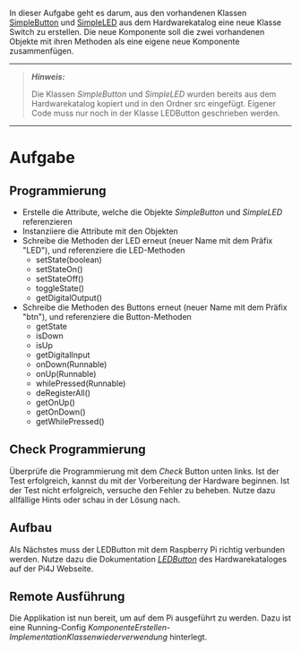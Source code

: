 In dieser Aufgabe geht es darum, aus den vorhandenen Klassen [SimpleButton](https://pi4j.com/examples/components/simplebutton/)
und [SimpleLED](https://pi4j.com/examples/components/simpleled/) aus dem Hardwarekatalog eine neue Klasse Switch zu erstellen.
Die neue Komponente soll die zwei vorhandenen Objekte mit ihren Methoden als eine eigene neue Komponente zusammenfügen.

---
> **_Hinweis:_**
>
> Die Klassen *SimpleButton* und *SimpleLED* wurden bereits aus dem Hardwarekatalog kopiert und
> in den Ordner src eingefügt. Eigener Code muss nur noch in der Klasse LEDButton geschrieben werden.
---

# Aufgabe
## Programmierung
- Erstelle die Attribute, welche die Objekte *SimpleButton* und *SimpleLED* referenzieren
- Instanziiere die Attribute mit den Objekten
- Schreibe die Methoden der LED erneut (neuer Name mit dem Präfix "LED"), und referenziere die LED-Methoden
  - setState(boolean)
  - setStateOn()
  - setStateOff()
  - toggleState()
  - getDigitalOutput()
- Schreibe die Methoden des Buttons erneut (neuer Name mit dem Präfix "btn"), und referenziere die Button-Methoden
  - getState
  - isDown
  - isUp
  - getDigitalInput
  - onDown(Runnable)
  - onUp(Runnable)
  - whilePressed(Runnable)
  - deRegisterAll()
  - getOnUp()
  - getOnDown()
  - getWhilePressed()

## Check Programmierung
Überprüfe die Programmierung mit dem *Check* Button unten links. Ist der Test
erfolgreich, kannst du mit der Vorbereitung der Hardware beginnen. Ist der Test nicht
erfolgreich, versuche den Fehler zu beheben. Nutze dazu allfällige Hints oder schau in
der Lösung nach.

## Aufbau
Als Nächstes muss der LEDButton mit dem Raspberry Pi richtig verbunden werden. Nutze dazu die
Dokumentation [*LEDButton*](https://pi4j.com/examples/components/ledbutton/)
des Hardwarekataloges auf der Pi4J Webseite.

## Remote Ausführung
Die Applikation ist nun bereit, um auf dem Pi ausgeführt zu werden. Dazu ist eine
Running-Config *KomponenteErstellen-ImplementationKlassenwiederverwendung* hinterlegt.